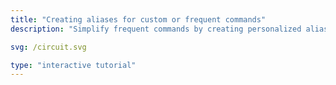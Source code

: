 ```yaml
---
title: "Creating aliases for custom or frequent commands"
description: "Simplify frequent commands by creating personalized aliases."

svg: /circuit.svg

type: "interactive tutorial"
---
```


